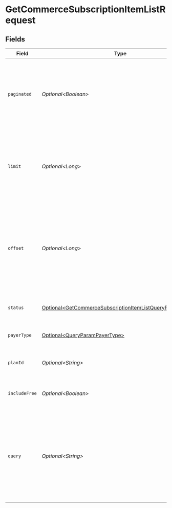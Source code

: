 # GetCommerceSubscriptionItemListRequest


## Fields

| Field                                                                                                                                     | Type                                                                                                                                      | Required                                                                                                                                  | Description                                                                                                                               |
| ----------------------------------------------------------------------------------------------------------------------------------------- | ----------------------------------------------------------------------------------------------------------------------------------------- | ----------------------------------------------------------------------------------------------------------------------------------------- | ----------------------------------------------------------------------------------------------------------------------------------------- |
| `paginated`                                                                                                                               | *Optional\<Boolean>*                                                                                                                      | :heavy_minus_sign:                                                                                                                        | Whether to paginate the results.<br/>If true, the results will be paginated.<br/>If false, the results will not be paginated.             |
| `limit`                                                                                                                                   | *Optional\<Long>*                                                                                                                         | :heavy_minus_sign:                                                                                                                        | Applies a limit to the number of results returned.<br/>Can be used for paginating the results together with `offset`.                     |
| `offset`                                                                                                                                  | *Optional\<Long>*                                                                                                                         | :heavy_minus_sign:                                                                                                                        | Skip the first `offset` results when paginating.<br/>Needs to be an integer greater or equal to zero.<br/>To be used in conjunction with `limit`. |
| `status`                                                                                                                                  | [Optional\<GetCommerceSubscriptionItemListQueryParamStatus>](../../models/operations/GetCommerceSubscriptionItemListQueryParamStatus.md)  | :heavy_minus_sign:                                                                                                                        | Filter subscription items by status                                                                                                       |
| `payerType`                                                                                                                               | [Optional\<QueryParamPayerType>](../../models/operations/QueryParamPayerType.md)                                                          | :heavy_minus_sign:                                                                                                                        | Filter subscription items by payer type                                                                                                   |
| `planId`                                                                                                                                  | *Optional\<String>*                                                                                                                       | :heavy_minus_sign:                                                                                                                        | Filter subscription items by plan ID                                                                                                      |
| `includeFree`                                                                                                                             | *Optional\<Boolean>*                                                                                                                      | :heavy_minus_sign:                                                                                                                        | Whether to include free plan subscription items                                                                                           |
| `query`                                                                                                                                   | *Optional\<String>*                                                                                                                       | :heavy_minus_sign:                                                                                                                        | Search query to filter subscription items by email, user first name, user last name, or organization name.<br/>Supports partial matching. |